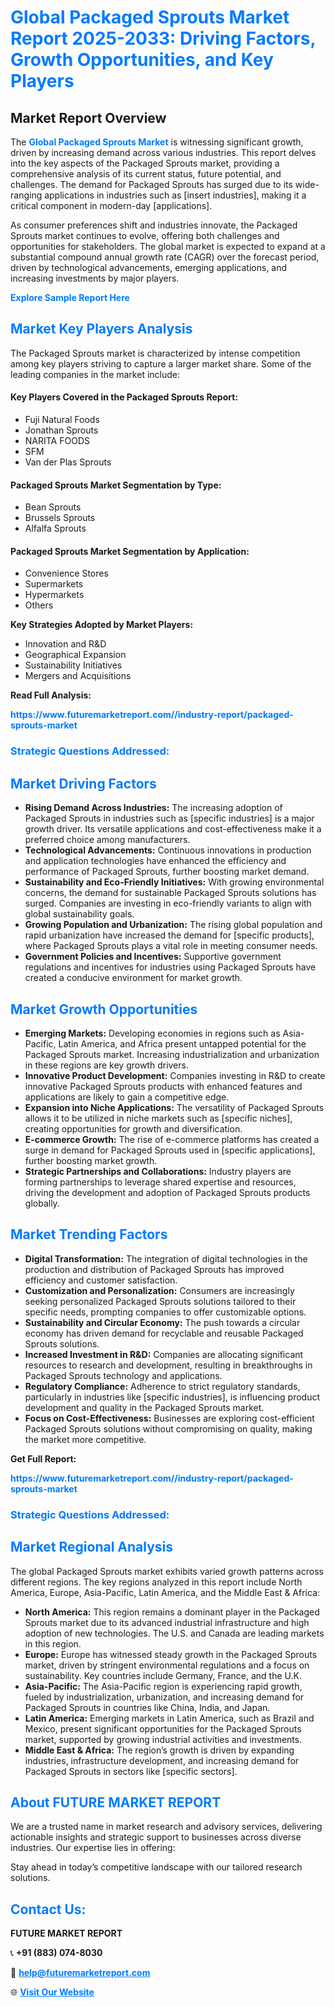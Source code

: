 <h1 style="color: #007BFF;">Global Packaged Sprouts Market Report 2025-2033: Driving Factors, Growth Opportunities, and Key Players</h1>

<section id="overview">
<h2>Market Report Overview</h2>
<p>The <a href="https://www.futuremarketreport.com//industry-report/packaged-sprouts-market" style="color: #007BFF; text-decoration: none;"><strong>Global Packaged Sprouts Market</strong></a> is witnessing significant growth, driven by increasing demand across various industries. This report delves into the key aspects of the Packaged Sprouts market, providing a comprehensive analysis of its current status, future potential, and challenges. The demand for Packaged Sprouts has surged due to its wide-ranging applications in industries such as [insert industries], making it a critical component in modern-day [applications].</p>
<p>As consumer preferences shift and industries innovate, the Packaged Sprouts market continues to evolve, offering both challenges and opportunities for stakeholders. The global market is expected to expand at a substantial compound annual growth rate (CAGR) over the forecast period, driven by technological advancements, emerging applications, and increasing investments by major players.</p>
</section>

<section id="overview">
<p><a href="https://www.futuremarketreport.com//request-sample/reportId=50850" style="color: #007BFF; text-decoration: none;"><strong>Explore Sample Report Here</strong></a></p>
</section>

<section id="key-players">
<h2 style="color: #007BFF;">Market Key Players Analysis</h2>
<p>The Packaged Sprouts market is characterized by intense competition among key players striving to capture a larger market share. Some of the leading companies in the market include:</p>
<h4>Key Players Covered in the Packaged Sprouts Report:</h4>
<ul><li>Fuji Natural Foods</li><li>Jonathan Sprouts</li><li>NARITA FOODS</li><li>SFM</li><li>Van der Plas Sprouts</li></ul>
<h4>Packaged Sprouts Market Segmentation by Type:</h4>
<ul><li>Bean Sprouts</li><li>Brussels Sprouts</li><li>Alfalfa Sprouts</li></ul>

<h4>Packaged Sprouts Market Segmentation by Application:</h4>
<ul><li>Convenience Stores</li><li>Supermarkets</li><li>Hypermarkets</li><li>Others</li></ul>
<p><strong>Key Strategies Adopted by Market Players:</strong></p>
<ul>
<li>Innovation and R&D</li>
<li>Geographical Expansion</li>
<li>Sustainability Initiatives</li>
<li>Mergers and Acquisitions</li>
</ul>
</section>

<section>
<p><strong>Read Full Analysis: </strong></p><a href="https://www.futuremarketreport.com//industry-report/packaged-sprouts-market" style="color: #007BFF; text-decoration: none;"><strong>https://www.futuremarketreport.com//industry-report/packaged-sprouts-market</strong></a>
<h3 style="color: #007BFF;">Strategic Questions Addressed:</h3>
</section>

<section id="driving-factors">
<h2 style="color: #007BFF;">Market Driving Factors</h2>
<ul>
<li><strong>Rising Demand Across Industries:</strong> The increasing adoption of Packaged Sprouts in industries such as [specific industries] is a major growth driver. Its versatile applications and cost-effectiveness make it a preferred choice among manufacturers.</li>
<li><strong>Technological Advancements:</strong> Continuous innovations in production and application technologies have enhanced the efficiency and performance of Packaged Sprouts, further boosting market demand.</li>
<li><strong>Sustainability and Eco-Friendly Initiatives:</strong> With growing environmental concerns, the demand for sustainable Packaged Sprouts solutions has surged. Companies are investing in eco-friendly variants to align with global sustainability goals.</li>
<li><strong>Growing Population and Urbanization:</strong> The rising global population and rapid urbanization have increased the demand for [specific products], where Packaged Sprouts plays a vital role in meeting consumer needs.</li>
<li><strong>Government Policies and Incentives:</strong> Supportive government regulations and incentives for industries using Packaged Sprouts have created a conducive environment for market growth.</li>
</ul>
</section>

<section id="growth-opportunities">
<h2 style="color: #007BFF;">Market Growth Opportunities</h2>
<ul>
<li><strong>Emerging Markets:</strong> Developing economies in regions such as Asia-Pacific, Latin America, and Africa present untapped potential for the Packaged Sprouts market. Increasing industrialization and urbanization in these regions are key growth drivers.</li>
<li><strong>Innovative Product Development:</strong> Companies investing in R&D to create innovative Packaged Sprouts products with enhanced features and applications are likely to gain a competitive edge.</li>
<li><strong>Expansion into Niche Applications:</strong> The versatility of Packaged Sprouts allows it to be utilized in niche markets such as [specific niches], creating opportunities for growth and diversification.</li>
<li><strong>E-commerce Growth:</strong> The rise of e-commerce platforms has created a surge in demand for Packaged Sprouts used in [specific applications], further boosting market growth.</li>
<li><strong>Strategic Partnerships and Collaborations:</strong> Industry players are forming partnerships to leverage shared expertise and resources, driving the development and adoption of Packaged Sprouts products globally.</li>
</ul>
</section>

<section id="trending-factors">
<h2 style="color: #007BFF;">Market Trending Factors</h2>
<ul>
<li><strong>Digital Transformation:</strong> The integration of digital technologies in the production and distribution of Packaged Sprouts has improved efficiency and customer satisfaction.</li>
<li><strong>Customization and Personalization:</strong> Consumers are increasingly seeking personalized Packaged Sprouts solutions tailored to their specific needs, prompting companies to offer customizable options.</li>
<li><strong>Sustainability and Circular Economy:</strong> The push towards a circular economy has driven demand for recyclable and reusable Packaged Sprouts solutions.</li>
<li><strong>Increased Investment in R&D:</strong> Companies are allocating significant resources to research and development, resulting in breakthroughs in Packaged Sprouts technology and applications.</li>
<li><strong>Regulatory Compliance:</strong> Adherence to strict regulatory standards, particularly in industries like [specific industries], is influencing product development and quality in the Packaged Sprouts market.</li>
<li><strong>Focus on Cost-Effectiveness:</strong> Businesses are exploring cost-efficient Packaged Sprouts solutions without compromising on quality, making the market more competitive.</li>
</ul>
</section>

<section>
<p><strong>Get Full Report: </strong></p><a href="https://www.futuremarketreport.com//industry-report/packaged-sprouts-market" style="color: #007BFF; text-decoration: none;"><strong>https://www.futuremarketreport.com//industry-report/packaged-sprouts-market</strong></a>
<h3 style="color: #007BFF;">Strategic Questions Addressed:</h3>
</section>


<section id="regional-analysis">
<h2 style="color: #007BFF;">Market Regional Analysis</h2>
<p>The global Packaged Sprouts market exhibits varied growth patterns across different regions. The key regions analyzed in this report include North America, Europe, Asia-Pacific, Latin America, and the Middle East & Africa:</p>
<ul>
<li><strong>North America:</strong> This region remains a dominant player in the Packaged Sprouts market due to its advanced industrial infrastructure and high adoption of new technologies. The U.S. and Canada are leading markets in this region.</li>
<li><strong>Europe:</strong> Europe has witnessed steady growth in the Packaged Sprouts market, driven by stringent environmental regulations and a focus on sustainability. Key countries include Germany, France, and the U.K.</li>
<li><strong>Asia-Pacific:</strong> The Asia-Pacific region is experiencing rapid growth, fueled by industrialization, urbanization, and increasing demand for Packaged Sprouts in countries like China, India, and Japan.</li>
<li><strong>Latin America:</strong> Emerging markets in Latin America, such as Brazil and Mexico, present significant opportunities for the Packaged Sprouts market, supported by growing industrial activities and investments.</li>
<li><strong>Middle East & Africa:</strong> The region’s growth is driven by expanding industries, infrastructure development, and increasing demand for Packaged Sprouts in sectors like [specific sectors].</li>
</ul>
</section>

<footer>
<h2 style="color: #007BFF;">About FUTURE MARKET REPORT</h2>
<p>We are a trusted name in market research and advisory services, delivering actionable insights and strategic support to businesses across diverse industries. Our expertise lies in offering:</p>

<p>Stay ahead in today’s competitive landscape with our tailored research solutions.</p>

<h2 style="color: #007BFF;">Contact Us:</h2>
<p><strong>FUTURE MARKET REPORT</strong></p>
<p>📞 <strong>+91 (883) 074-8030</strong></p>
<p>📧 <strong><a href="mailto:help@futuremarketreport.com" style="color: #007BFF;">help@futuremarketreport.com</a></strong></p>
<p>🌐 <strong><a href="https://www.futuremarketreport.com/" style="color: #007BFF;">Visit Our Website</a></strong></p>
</footer>